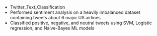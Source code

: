 - Twitter_Text_Classification
- Performed sentiment analysis on a heavily imbalanced dataset containing tweets about 6 major US airlines
- Classified positive, negative, and neutral tweets using SVM, Logistic regression, and Naive-Bayes ML models
